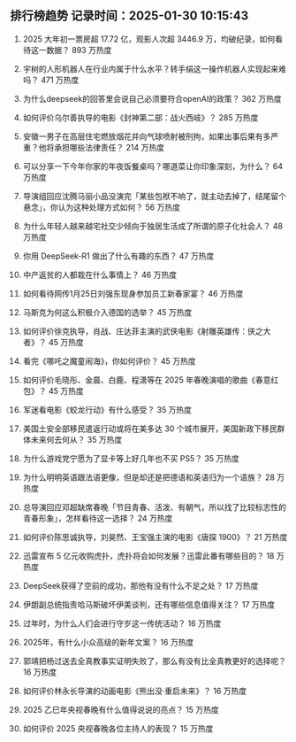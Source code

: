 
## 排行榜趋势 记录时间：2025-01-30 10:15:43
  
  1. 2025 大年初一票房超 17.72 亿，观影人次超 3446.9 万，均破纪录，如何看待这一数据？ 893 万热度
    
  2. 宇树的人形机器人在行业内属于什么水平？转手绢这一操作机器人实现起来难吗？ 471 万热度
    
  3. 为什么deepseek的回答里会说自己必须要符合openAI的政策？ 362 万热度
    
  4. 如何评价乌尔善执导的电影《封神第二部：战火西岐》？ 285 万热度
    
  5. 安徽一男子在高层住宅燃放烟花并向气球喷射被刑拘，如果出事后果有多严重？他将承担哪些法律责任？ 214 万热度
    
  6. 可以分享一下今年你家的年夜饭餐桌吗？哪道菜让你印象深刻，为什么？ 64 万热度
    
  7. 导演组回应沈腾马丽小品没演完「某些包袱不响了，就主动去掉了，结尾留个悬念」，你认为这种处理方式如何？ 56 万热度
    
  8. 为什么年轻人越来越宅社交少倾向于独居生活成了所谓的原子化社会人？ 48 万热度
    
  9. 你用 DeepSeek-R1 做出了什么有趣的东西？ 47 万热度
    
  10. 中产返贫的人都栽在什么事情上？ 46 万热度
    
  11. 如何看待网传1月25日刘强东现身参加员工新春家宴？ 46 万热度
    
  12. 马斯克为何这么积极介入德国的选举？ 45 万热度
    
  13. 如何评价徐克执导，肖战、庄达菲主演的武侠电影《射雕英雄传：侠之大者》？ 45 万热度
    
  14. 看完《哪吒之魔童闹海》，你如何评价？ 45 万热度
    
  15. 如何评价毛晓彤、金晨、白鹿、程潇等在 2025 年春晚演唱的歌曲《春意红包》？ 45 万热度
    
  16. 军迷看电影《蛟龙行动》有什么感受？ 35 万热度
    
  17. 美国土安全部移民遣返行动或将在美多达 30 个城市展开，美国新政下移民群体未来何去何从？ 35 万热度
    
  18. 为什么游戏党宁愿为了显卡等上好几年也不买 PS5？ 35 万热度
    
  19. 为什么明明英语跟法语更像，但是却还是把德语和英语归为一个语族？ 28 万热度
    
  20. 总导演回应邓超缺席春晚「节目青春、活泼、有朝气，所以找了比较标志性的青春形象」，怎样看待这一选择？ 24 万热度
    
  21. 如何评价陈思诚执导，刘昊然、王宝强主演的电影《唐探 1900》？ 21 万热度
    
  22. 迅雷宣布 5 亿元收购虎扑，虎扑将会如何发展？迅雷此番有哪些目的？ 18 万热度
    
  23. DeepSeek获得了空前的成功，那他有没有什么不足之处？ 17 万热度
    
  24. 伊朗副总统指责哈马斯破坏伊美谈判，还有哪些信息值得关注？ 17 万热度
    
  25. 过年时，为什么人们会进行守岁这一传统活动？ 16 万热度
    
  26. 2025年，有什么小众高级的新年文案？ 16 万热度
    
  27. 郭靖把杨过送去全真教事实证明失败了，那么有没有比全真教更好的选择呢？ 16 万热度
    
  28. 如何评价林永长导演的动画电影《熊出没·重启未来》？ 16 万热度
    
  29. 2025 乙巳年央视春晚有什么值得说说的亮点？ 15 万热度
    
  30. 如何评价 2025 央视春晚各位主持人的表现？ 15 万热度
    